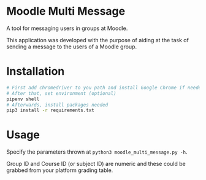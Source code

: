 # Moodle Multi Message

A tool for messaging users in groups at Moodle.

This application was developed with the purpose of aiding at the task of sending a message to the users of a Moodle group.

# Installation

```bash
# First add chromedriver to you path and install Google Chrome if needed
# After that, set environment (optional)
pipenv shell
# Afterwards, install packages needed
pip3 install -r requirements.txt
```

# Usage

Specify the parameters thrown at `python3 moodle_multi_message.py -h`.

Group ID and Course ID (or subject ID) are numeric and these could be grabbed from your platform grading table.
